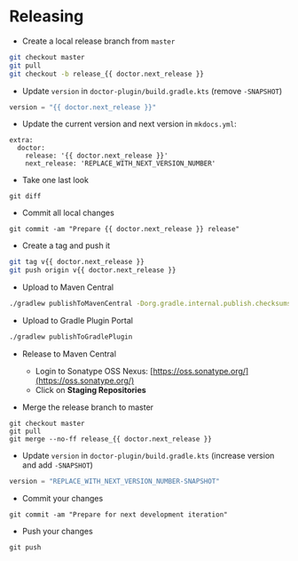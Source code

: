 # Releasing

* Create a local release branch from `master`
```bash
git checkout master
git pull
git checkout -b release_{{ doctor.next_release }}
```

* Update `version` in `doctor-plugin/build.gradle.kts` (remove `-SNAPSHOT`)
```kotlin
version = "{{ doctor.next_release }}"
```

* Update the current version and next version in `mkdocs.yml`:
```
extra:
  doctor:
    release: '{{ doctor.next_release }}'
    next_release: 'REPLACE_WITH_NEXT_VERSION_NUMBER'
```

* Take one last look
```
git diff
```

* Commit all local changes
```
git commit -am "Prepare {{ doctor.next_release }} release"
```

* Create a tag and push it
```bash
git tag v{{ doctor.next_release }}
git push origin v{{ doctor.next_release }}
```

* Upload to Maven Central
``` bash
./gradlew publishToMavenCentral -Dorg.gradle.internal.publish.checksums.insecure=true --no-configuration-cache
```
* Upload to Gradle Plugin Portal
```bash
./gradlew publishToGradlePlugin
```

* Release to Maven Central
    * Login to Sonatype OSS Nexus: [https://oss.sonatype.org/](https://oss.sonatype.org/)
    * Click on **Staging Repositories**

* Merge the release branch to master
```
git checkout master
git pull
git merge --no-ff release_{{ doctor.next_release }}
```
* Update `version` in `doctor-plugin/build.gradle.kts` (increase version and add `-SNAPSHOT`)
```kotlin
version = "REPLACE_WITH_NEXT_VERSION_NUMBER-SNAPSHOT"
```

* Commit your changes
```
git commit -am "Prepare for next development iteration"
```

* Push your changes
```
git push
```
